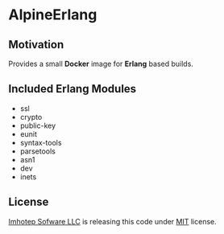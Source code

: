# AlpineErlang

## Motivation

Provides a small **Docker** image for **Erlang** based builds.

## Included Erlang Modules

* ssl
* crypto
* public-key
* eunit
* syntax-tools
* parsetools
* asn1
* dev
* inets

## License

[Imhotep Sofware LLC](http://imhotep.io) is releasing this code under [MIT](https://opensource.org/licenses/MIT) license.

